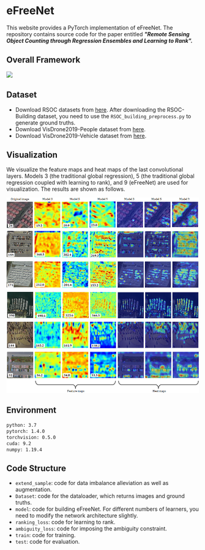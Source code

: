 # eFreeNet

This website provides a PyTorch implementation of eFreeNet. The repository contains source code for the paper entitled ***"Remote Sensing Object Counting through Regression Ensembles and Learning to Rank".***


## Overall Framework

![](https://github.com/huangyongbobo/eFateNet/blob/main/architecture.png)


## Dataset

* Download RSOC datasets from [here](https://github.com/gaoguangshuai/Counting-from-Sky-A-Large-scale-Dataset-for-Remote-Sensing-Object-Counting-and-A-Benchmark-Method). After downloading the RSOC-Building dataset, you need to use the `RSOC_building_preprocess.py` to generate ground truths.  
* Download VisDrone2019-People dataset from [here](https://drive.google.com/file/d/19gh-ZF-FpoTNNtVh_gScRc9pFlqvktpU/view?usp=sharing).  
* Download VisDrone2019-Vehicle dataset from [here](https://drive.google.com/file/d/12bCfAWEVurX6Z0RuAbegywkY7Z-UDU19/view?usp=sharing).  


## Visualization

We visualize the feature maps and heat maps of the last convolutional layers. Models 3 (the traditional global regression), 5 (the traditional global regression coupled with learning to rank), and 9 (eFreeNet) are used for visualization. The results are shown as follows. 

![](https://github.com/huangyongbobo/eFreeNet/blob/main/visualization.png)


## Environment

```
python: 3.7
pytorch: 1.4.0  
torchvision: 0.5.0
cuda: 9.2 
numpy: 1.19.4
```


## Code Structure

* `extend_sample`: code for data imbalance alleviation as well as augmentation. 
* `Dataset`: code for the dataloader, which returns images and ground truths. 
* `model`: code for building eFreeNet. For different numbers of learners, you need to modify the network architecture slightly. 
* `ranking_loss`: code for learning to rank. 
* `ambiguity_loss`: code for imposing the ambiguity constraint. 
* `train`: code for training. 
* `test`: code for evaluation. 
